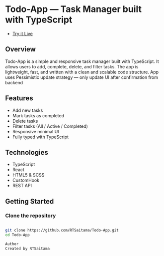 # Todo-App — Task Manager built with TypeScript

 - [Try it Live](https://RTSaitama.github.io/Todo-App/)
## Overview
Todo-App is a simple and responsive task manager built with TypeScript.
It allows users to add, complete, delete, and filter tasks. 
The app is lightweight, fast, and written with a clean and scalable code structure.
App uses Pessimistic update strategy — only update UI after confirmation from backend

## Features
- Add new tasks
- Mark tasks as completed
- Delete tasks
- Filter tasks (All / Active / Completed)
- Responsive minimal UI
- Fully typed with TypeScript

## Technologies
- TypeScript
- React
- HTML5 & SCSS
- CustomHook
- REST API

## Getting Started

### Clone the repository
```bash

git clone https://github.com/RTSaitama/Todo-App.git
cd Todo-App

Author
Created by RTSaitama
